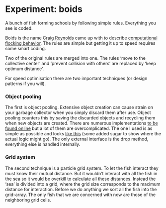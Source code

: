 <!--
  id: 2555
  date: 2014-04-22
  modified: 2020-03-17
  slug: experiment-boids
  type: post
  categories: uncategorized
  tags: Perlin Noise, cool shit, experiment, particles
  related: experiment-bezier experiment-blob experiment-boids experiment-clouds experiment-ff experiment-fire experiment-flowfield experiment-glass experiment-grid experiment-heart experiment-marbles experiment-plasma experiment-radialdifference experiment-snow experiment-spiralmap experiment-starzoom experiment-touches experiment-vertical experiment-voronoi
-->

# Experiment: boids
A bunch of fish forming schools by following simple rules. Everything you see is coded.

Boids is the name [Craig Reynolds](http://www.red3d.com/cwr/) came up with to describe [computational flocking behavior](http://www.red3d.com/cwr/boids/). The rules are simple but getting it up to speed requires some smart coding.

Two of the original rules are merged into one. The rules ‘move to the collective center’ and ‘prevent collision with others’ are replaced by ‘keep optimum distance’.

For speed optimisation there are two important techniques (or design patterns if you will).

### Object pooling

The first is object pooling. Extensive object creation can cause strain on your garbage collector when you simply discard them after use. Object pooling counters this by saving the discarded objects and recycling them when new objects are created. There are numerous implementations [to be found online](https://www.google.com/search?q=object+pooling+javascript) but a lot of them are overcomplicated. The one I used is as simple as possible and looks [like this](https://gist.github.com/Sjeiti/6422815#file-objectpool-js) (some added sugar to show where the actual logic might go). The only external interface is the drop method, everything else is handled internally.

### Grid system

The second technique is a particle grid system. To let the fish interact they must know their mutual distance. But it wouldn’t interact with all the fish in the sea so it would be overkill to calculate all these distances. Instead the ‘sea’ is divided into a grid, where the grid size corresponds to the maximum distance for interaction. Before we do anything we sort all the fish into the grid-array. The only fish that we are concerned with now are those of the neighboring grid cells.
